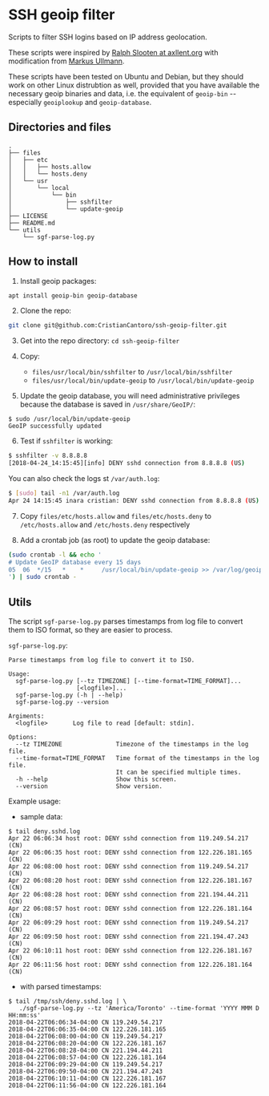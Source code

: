 SSH geoip filter
================

Scripts to filter SSH logins based on IP address geolocation.

These scripts were inspired by
[Ralph Slooten at axllent.org](https://www.axllent.org/docs/view/ssh-geoip/)
with modification from
[Markus Ullmann](https://gist.github.com/jokey2k/a74f56955124880749e7).

These scripts have been tested on Ubuntu and Debian, but they should work
on other Linux distrubtion as well, provided that you have available
the necessary geoip binaries and data, i.e. the equivalent of `geoip-bin` --
especially `geoiplookup` and `geoip-database`.


## Directories and files
```
.
├── files
│   ├── etc
│   │   ├── hosts.allow
│   │   └── hosts.deny
│   └── usr
│       └── local
│           └── bin
│               ├── sshfilter
│               └── update-geoip
├── LICENSE
├── README.md
└── utils
    └── sgf-parse-log.py
```

## How to install

1. Install geoip packages:
```bash
apt install geoip-bin geoip-database
```

2. Clone the repo:
```bash
git clone git@github.com:CristianCantoro/ssh-geoip-filter.git
```

3. Get into the repo directory: `cd ssh-geoip-filter`

4. Copy:
    * `files/usr/local/bin/sshfilter` to `/usr/local/bin/sshfilter`
    * `files/usr/local/bin/update-geoip` to `/usr/local/bin/update-geoip`

5. Update the geoip database, you will need administrative privileges because
the database is saved in `/usr/share/GeoIP/`:
```
$ sudo /usr/local/bin/update-geoip
GeoIP successfully updated
```

6. Test if `sshfilter` is working:
```bash
$ sshfilter -v 8.8.8.8
[2018-04-24_14:15:45][info]	DENY sshd connection from 8.8.8.8 (US)
```
You can also check the logs st `/var/auth.log`:
```bash
$ [sudo] tail -n1 /var/auth.log
Apr 24 14:15:45 inara cristian: DENY sshd connection from 8.8.8.8 (US)
```

7. Copy `files/etc/hosts.allow` and `files/etc/hosts.deny` to
   `/etc/hosts.allow` and `/etc/hosts.deny` respectively

8. Add a crontab job (as root) to update the geoip database:
```bash
(sudo crontab -l && echo '
# Update GeoIP database every 15 days
05  06  */15   *    *     /usr/local/bin/update-geoip >> /var/log/geoip.log
') | sudo crontab -
```

## Utils
The script `sgf-parse-log.py` parses timestamps from log file to convert them
to ISO format, so they are easier to process.

`sgf-parse-log.py`:
```
Parse timestamps from log file to convert it to ISO.

Usage:
  sgf-parse-log.py [--tz TIMEZONE] [--time-format=TIME_FORMAT]...
                   [<logfile>]...
  sgf-parse-log.py (-h | --help)
  sgf-parse-log.py --version

Argiments:
  <logfile>       Log file to read [default: stdin].

Options:
  --tz TIMEZONE               Timezone of the timestamps in the log file.
  --time-format=TIME_FORMAT   Time format of the timestamps in the log file.
                              It can be specified multiple times.
  -h --help                   Show this screen.
  --version                   Show version.
```

Example usage:

* sample data:
```
$ tail deny.sshd.log 
Apr 22 06:06:34 host root: DENY sshd connection from 119.249.54.217 (CN)
Apr 22 06:06:35 host root: DENY sshd connection from 122.226.181.165 (CN)
Apr 22 06:08:00 host root: DENY sshd connection from 119.249.54.217 (CN)
Apr 22 06:08:20 host root: DENY sshd connection from 122.226.181.167 (CN)
Apr 22 06:08:28 host root: DENY sshd connection from 221.194.44.211 (CN)
Apr 22 06:08:57 host root: DENY sshd connection from 122.226.181.164 (CN)
Apr 22 06:09:29 host root: DENY sshd connection from 119.249.54.217 (CN)
Apr 22 06:09:50 host root: DENY sshd connection from 221.194.47.243 (CN)
Apr 22 06:10:11 host root: DENY sshd connection from 122.226.181.167 (CN)
Apr 22 06:11:56 host root: DENY sshd connection from 122.226.181.164 (CN)
```

* with parsed timestamps:
```
$ tail /tmp/ssh/deny.sshd.log | \
   ./sgf-parse-log.py --tz 'America/Toronto' --time-format 'YYYY MMM D HH:mm:ss'
2018-04-22T06:06:34-04:00 CN 119.249.54.217
2018-04-22T06:06:35-04:00 CN 122.226.181.165
2018-04-22T06:08:00-04:00 CN 119.249.54.217
2018-04-22T06:08:20-04:00 CN 122.226.181.167
2018-04-22T06:08:28-04:00 CN 221.194.44.211
2018-04-22T06:08:57-04:00 CN 122.226.181.164
2018-04-22T06:09:29-04:00 CN 119.249.54.217
2018-04-22T06:09:50-04:00 CN 221.194.47.243
2018-04-22T06:10:11-04:00 CN 122.226.181.167
2018-04-22T06:11:56-04:00 CN 122.226.181.164
```